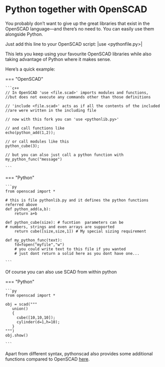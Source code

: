 # Python together with OpenSCAD

You probably don’t want to give up the great libraries that exist in the
OpenSCAD language—and there’s no need to. You can easily use them
alongside Python.

Just add this line to your OpenSCAD script:
|use <pythonfile.py>|

This lets you keep using your favourite OpenSCAD libraries while also
taking advantage of Python where it makes sense.

Here’s a quick example:

=== "OpenSCAD"

    ```c++
    // In OpenSCAD 'use <file.scad>' imports modules and functions,
    //but does not execute any commands other than those definitions

    // 'include <file.scad>' acts as if all the contents of the included
    //are were written in the including file

    // now with this fork you can 'use <pythonlib.py>'

    // and call functions like
    echo(python_add(1,2));

    // or call modules like this
    python_cube(3);

    // but you can also just call a python function with
    my_python_func("message")

    ```

=== "Python"

    ```py
    from openscad import *

    # this is file pythonlib.py and it defines the python functions referred above
    def python_add(a,b):
        return a+b

    def python_cube(size): # fucntion  parameters can be
    # numbers, strings and even arrays are supported
        return cube([size,size,1]) # My special sizing requirement

    def my_python_func(text):
        fd=fopen("myfile","w")
        # you could write text to this file if you wanted
        # just dont return a solid here as you dont have one...

    ```

Of course you can also use SCAD from within python

=== "Python"

    ```py
    from openscad import *

    obj = scad("""
       union()
       {
         cube([10,10,10]);
         cylinder(d=1,h=10);
       }
    """)
    obj.show()

    ```

Apart from different syntax, pythonscad  also provides some additional functions compared to OpenSCAD [here](./python_new.md).

